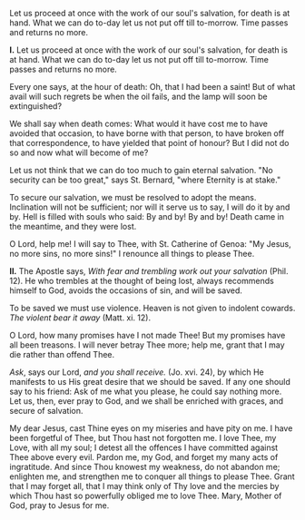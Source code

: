 
Let us proceed at once with the work of our soul\'s salvation, for death is at hand. What we can do to-day let us not put off till to-morrow. Time passes and returns no more.

**I\.** Let us proceed at once with the work of our soul\'s salvation, for death is at hand. What we can do to-day let us not put off till to-morrow. Time passes and returns no more.

Every one says, at the hour of death: Oh, that I had been a saint! But of what avail will such regrets be when the oil fails, and the lamp will soon be extinguished?

We shall say when death comes: What would it have cost me to have avoided that occasion, to have borne with that person, to have broken off that correspondence, to have yielded that point of honour? But I did not do so and now what will become of me?

Let us not think that we can do too much to gain eternal salvation. \"No security can be too great,\" says St. Bernard, \"where Eternity is at stake.\"

To secure our salvation, we must be resolved to adopt the means. Inclination will not be sufficient; nor will it serve us to say, I will do it by and by. Hell is filled with souls who said: By and by! By and by! Death came in the meantime, and they were lost.

O Lord, help me! I will say to Thee, with St. Catherine of Genoa: \"My Jesus, no more sins, no more sins!\" I renounce all things to please Thee.

**II\.** The Apostle says, *With fear and trembling work out your salvation* (Phil. 12). He who trembles at the thought of being lost, always recommends himself to God, avoids the occasions of sin, and will be saved.

To be saved we must use violence. Heaven is not given to indolent cowards. *The violent bear it away* (Matt. xi. 12).

O Lord, how many promises have I not made Thee! But my promises have all been treasons. I will never betray Thee more; help me, grant that I may die rather than offend Thee.

*Ask*, says our Lord, *and you shall receive.* (Jo. xvi. 24), by which He manifests to us His great desire that we should be saved. If any one should say to his friend: Ask of me what you please, he could say nothing more. Let us, then, ever pray to God, and we shall be enriched with graces, and secure of salvation.

My dear Jesus, cast Thine eyes on my miseries and have pity on me. I have been forgetful of Thee, but Thou hast not forgotten me. I love Thee, my Love, with all my soul; I detest all the offences I have committed against Thee above every evil. Pardon me, my God, and forget my many acts of ingratitude. And since Thou knowest my weakness, do not abandon me; enlighten me, and strengthen me to conquer all things to please Thee. Grant that I may forget all, that I may think only of Thy love and the mercies by which Thou hast so powerfully obliged me to love Thee. Mary, Mother of God, pray to Jesus for me.

